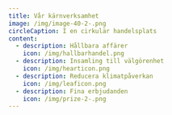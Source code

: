 ```yaml
---
title: Vår kärnverksamhet
image: /img/image-40-2-.png
circleCaption: I en cirkulär handelsplats
content:
  - description: Hållbara affärer
    icon: /img/hallbarhandel.png
  - description: Insamling till välgörenhet
    icon: /img/hearticon.png
  - description: Reducera klimatpåverkan
    icon: /img/leaficon.png
  - description: Fina erbjudanden
    icon: /img/prize-2-.png
---
```

